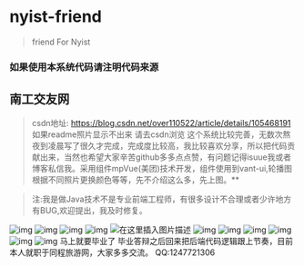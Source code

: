 # nyist-friend

> friend For Nyist

 
### 如果使用本系统代码请注明代码来源
## 南工交友网
> csdn地址: https://blog.csdn.net/over110522/article/details/105468191 如果readme照片显示不出来 请去csdn浏览
这个系统比较完善，无数次熬夜到凌晨写了很久才完成，完成度比较高，我比较喜欢分享，所以把代码贡献出来，当然也希望大家辛苦github多多点点赞，有问题记得isuue我或者博客私信我。采用组件mpVue(美团)技术开发，组件使用到vant-ui,轮播图根据不同照片更换颜色等等，先不介绍这么多，先上图。**

> 注:我是做Java技术不是专业前端工程师，有很多设计不合理或者少许地方有BUG,欢迎提出，我及时修复。


![img](https://img-blog.csdnimg.cn/20200412131945158.PNG?x-oss-process=image/watermark,type_ZmFuZ3poZW5naGVpdGk,shadow_10,text_aHR0cHM6Ly9ibG9nLmNzZG4ubmV0L292ZXIxMTA1MjI=,size_16,color_FFFFFF,t_70)
![img](https://img-blog.csdnimg.cn/20200412132013382.PNG?x-oss-process=image/watermark,type_ZmFuZ3poZW5naGVpdGk,shadow_10,text_aHR0cHM6Ly9ibG9nLmNzZG4ubmV0L292ZXIxMTA1MjI=,size_16,color_FFFFFF,t_70)
![img](https://img-blog.csdnimg.cn/20200412132031983.PNG?x-oss-process=image/watermark,type_ZmFuZ3poZW5naGVpdGk,shadow_10,text_aHR0cHM6Ly9ibG9nLmNzZG4ubmV0L292ZXIxMTA1MjI=,size_16,color_FFFFFF,t_70)
![img](https://img-blog.csdnimg.cn/20200412132044677.PNG?x-oss-process=image/watermark,type_ZmFuZ3poZW5naGVpdGk,shadow_10,text_aHR0cHM6Ly9ibG9nLmNzZG4ubmV0L292ZXIxMTA1MjI=,size_16,color_FFFFFF,t_70)
![在这里插入图片描述](https://img-blog.csdnimg.cn/20200412132103750.PNG?x-oss-process=image/watermark,type_ZmFuZ3poZW5naGVpdGk,shadow_10,text_aHR0cHM6Ly9ibG9nLmNzZG4ubmV0L292ZXIxMTA1MjI=,size_16,color_FFFFFF,t_70)
![img](https://img-blog.csdnimg.cn/20200412132125807.PNG?x-oss-process=image/watermark,type_ZmFuZ3poZW5naGVpdGk,shadow_10,text_aHR0cHM6Ly9ibG9nLmNzZG4ubmV0L292ZXIxMTA1MjI=,size_16,color_FFFFFF,t_70)
![img](https://img-blog.csdnimg.cn/20200412132140247.PNG?x-oss-process=image/watermark,type_ZmFuZ3poZW5naGVpdGk,shadow_10,text_aHR0cHM6Ly9ibG9nLmNzZG4ubmV0L292ZXIxMTA1MjI=,size_16,color_FFFFFF,t_70)
![img](https://img-blog.csdnimg.cn/20200412132158405.PNG?x-oss-process=image/watermark,type_ZmFuZ3poZW5naGVpdGk,shadow_10,text_aHR0cHM6Ly9ibG9nLmNzZG4ubmV0L292ZXIxMTA1MjI=,size_16,color_FFFFFF,t_70)
![img](https://img-blog.csdnimg.cn/20200412132212941.PNG?x-oss-process=image/watermark,type_ZmFuZ3poZW5naGVpdGk,shadow_10,text_aHR0cHM6Ly9ibG9nLmNzZG4ubmV0L292ZXIxMTA1MjI=,size_16,color_FFFFFF,t_70)
![img](https://img-blog.csdnimg.cn/2020041213222815.PNG?x-oss-process=image/watermark,type_ZmFuZ3poZW5naGVpdGk,shadow_10,text_aHR0cHM6Ly9ibG9nLmNzZG4ubmV0L292ZXIxMTA1MjI=,size_16,color_FFFFFF,t_70)
![img](https://img-blog.csdnimg.cn/20200412132241564.PNG?x-oss-process=image/watermark,type_ZmFuZ3poZW5naGVpdGk,shadow_10,text_aHR0cHM6Ly9ibG9nLmNzZG4ubmV0L292ZXIxMTA1MjI=,size_16,color_FFFFFF,t_70)
马上就要毕业了 毕业答辩之后回来把后端代码逻辑跟上节奏，目前本人就职于同程旅游网，大家多多交流。
QQ:1247721306 

